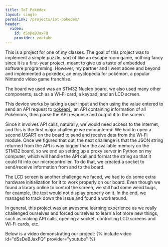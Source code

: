 ```yaml
---
title: IoT Pokédex
layout: single
permalink: /projects/iot-pokedex/
header:
  video:
    id: dSsDeBJaxFQ
    provider: youtube
---
```


This is a project for one of my classes. The goal of this project was to implement a simple puzzle, sort of like an escape room game, nothing fancy since it is a first-year project, meant to give us a taste of embedded software programming. However, my partner and I went above and beyond and implemented a pokédex, an encyclopedia for pokémon, a popular Nintendo video game franchise.

The board we used was an STM32 Nucleo board, we also used many other components, such as a Wi-Fi card, a keypad, and an LCD screen.

This device works by taking a user input and then using the value entered to send an API request to <a href="https://pokeapi.co/"> pokeapi </a>, an API containing information of all Pokémons, then parse the API response and output it to the screen. 

Since it involves API calls, naturally, we would need access to the internet, and this is the first major challenge we encountered. We had to open a second USART on the board to send and receive data from the Wi-Fi module. Once we figured that out, the next challenge is that the JSON string returned from the API is way bigger than the available memory on the STM32 board, so we end up setting up a proxy server in Python on my computer, which will handle the API call and format the string so that it could fit into our microcontroller. To do that, we created a socket to send/receive information from and to the board. 

The LCD screen is another challenge we faced, we had to do some extra hardware initialization for it to work properly on our board. Even though we found a library online to control the screen, we still had some weird bugs, for example, the text would not display properly on it. In the end, we managed to track down the issue and found a workaround. 

In general, this project was an awesome learning experience as we really challenged ourselves and forced ourselves to learn a lot more new things, such as making API calls, opening a socket, controlling LCD screens and Wi-Fi cards, etc. 

Below is a video demonstrating our project:
{% include video id="dSsDeBJaxFQ" provider="youtube" %}